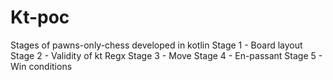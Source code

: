 # Kt-poc
Stages of pawns-only-chess developed in kotlin
Stage 1 - Board layout
Stage 2 - Validity of kt Regx
Stage 3 - Move
Stage 4 - En-passant
Stage 5 - Win conditions
